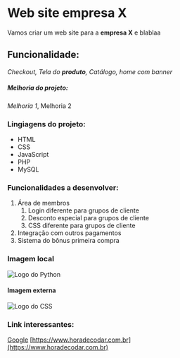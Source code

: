 # Web site empresa X

Vamos criar um web site para a **empresa X** e blablaa


## Funcionalidade: 

_Checkout, Tela do **produto**, *Catálogo*, home com banner_


##### Melhoria do projeto:

_Melhoria 1_, Melhoria 2

### Lingiagens do projeto:

* HTML
* CSS
* JavaScript
* PHP
* MySQL

### Funcionalidades a desenvolver:

1. Área de membros
    1. Login diferente para grupos de cliente
    2. Desconto especial para grupos de cliente
    3. CSS diferente para grupos de cliente
2. Integração com outros pagamentos
3. Sistema do bônus primeira compra


### Imagem local

![Logo do Python](img/python.png)


#### Imagem externa

![Logo do CSS](https://upload.wikimedia.org/wikipedia/commons/thumb/d/d5/CSS3_logo_and_wordmark.svg/1452px-CSS3_logo_and_wordmark.svg.png)

### Link interessantes:

[Google](https://google.com)
[https://www.horadecodar.com.br](https://www.horadecodar.com.br)